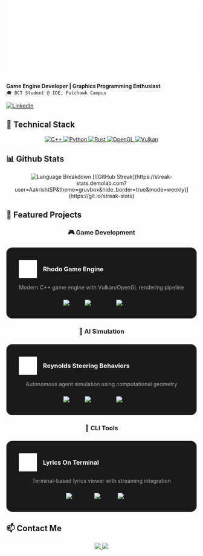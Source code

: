 <div align="center">
  <img src="https://raw.githubusercontent.com/AakrishtSP/AakrishtSP/master/header.svg" 
       alt="Aakrisht Paudel | Game Engine Developer" 
       width="600">
</div>


**Game Engine Developer | Graphics Programming Enthusiast**  
`🎓 BCT Student @ IOE, Pulchowk Campus`

[![LinkedIn](https://img.shields.io/badge/LinkedIn-0A66C2?style=for-the-badge&logo=linkedin&logoColor=white)](https://www.linkedin.com/in/aakrisht-sharma-paudel/)

## 🔧 Technical Stack
<p align="center">
  <!-- C++ -->
  <a href="https://isocpp.org/" target="_blank">
    <img src="https://img.shields.io/badge/C++-00599C?style=for-the-badge&logo=cplusplus&logoColor=white"
         alt="C++"
         title="C++ - ISO/IEC 14882 Standard">
  </a>

  <!-- Python -->
  <a href="https://www.python.org/" target="_blank">
    <img src="https://img.shields.io/badge/Python-3776AB?style=for-the-badge&logo=python&logoColor=white"
         alt="Python"
         title="Python - PSF Trademark">
  </a>

  <!-- Rust -->
  <a href="https://www.rust-lang.org/" target="_blank">
    <img src="https://img.shields.io/badge/Rust-000000?style=for-the-badge&logo=rust&logoColor=white"
         alt="Rust"
         title="Rust - Memory-safe systems">
  </a>

  <!-- OpenGL -->
  <a href="https://www.opengl.org/" target="_blank">
    <img src="https://img.shields.io/badge/OpenGL-5586A4?style=for-the-badge&logo=opengl&logoColor=white"
         alt="OpenGL"
         title="OpenGL - Cross-platform graphics API">
  </a>

  <!-- Vulkan -->
  <a href="https://www.vulkan.org/" target="_blank">
    <img src="https://img.shields.io/badge/Vulkan-AC162C?style=for-the-badge&logo=vulkan&logoColor=white"
         alt="Vulkan"
         title="Vulkan - Next-gen graphics & compute">
  </a>
</p>

## 📊 Github Stats
<p align="center">
  <img src="https://github-readme-stats.vercel.app/api/top-langs/?username=AakrishtSP&layout=compact&theme=radical&hide=html,css,scss,blade&langs_count=8" 
       alt="Language Breakdown" 
       style="max-width: 100%">
 [![GitHub Streak](https://streak-stats.demolab.com?user=AakrishtSP&theme=gruvbox&hide_border=true&mode=weekly)](https://git.io/streak-stats)
</p>

## 🚀 Featured Projects
<div align="center">

### 🎮 Game Development
<div style="background: #1a1a1a; padding: 2rem; border-radius: 15px; margin: 1.5rem 0; border: 1px solid #333; max-width: 800px;">
  <div style="display: flex; align-items: center; gap: 1rem; margin-bottom: 1rem;">
    <img src="https://raw.githubusercontent.com/devicons/devicon/master/icons/cplusplus/cplusplus-original.svg" 
         width="48" 
         alt="C++"
         style="filter: brightness(0) invert(1);">
    <h3 style="margin: 0;">
      <a href="https://github.com/AakrishtSP/Rhodo.git" style="color: #fff; text-decoration: none;">
        Rhodo Game Engine
      </a>
    </h3>
  </div>
  <p style="color: #aaa; margin-bottom: 1.5rem;">Modern C++ game engine with Vulkan/OpenGL rendering pipeline</p>
  <div style="display: flex; gap: 0.8rem; flex-wrap: wrap; justify-content: center;">
    <img src="https://img.shields.io/badge/C++-00599C?style=for-the-badge&logo=cplusplus&logoColor=white" alt="C++">
    <img src="https://img.shields.io/badge/OpenGL-5586A4?style=for-the-badge&logo=opengl&logoColor=white" alt="OpenGL">
    <img src="https://img.shields.io/badge/CMake-000000?style=for-the-badge&logo=cmake&logoColor=white" alt="CMake">
  </div>
</div>

### 🤖 AI Simulation
<div style="background: #1a1a1a; padding: 2rem; border-radius: 15px; margin: 1.5rem 0; border: 1px solid #333; max-width: 800px;">
  <div style="display: flex; align-items: center; gap: 1rem; margin-bottom: 1rem;">
    <img src="https://raw.githubusercontent.com/devicons/devicon/master/icons/cplusplus/cplusplus-original.svg" 
         width="48" 
         alt="C++"
         style="filter: brightness(0) invert(1);">
    <h3 style="margin: 0;">
      <a href="https://github.com/AakrishtSP/Reynolds-Steering-Behaviours.git" style="color: #fff; text-decoration: none;">
        Reynolds Steering Behaviors
      </a>
    </h3>
  </div>
  <p style="color: #aaa; margin-bottom: 1.5rem;">Autonomous agent simulation using computational geometry</p>
  <div style="display: flex; gap: 0.8rem; flex-wrap: wrap; justify-content: center;">
    <img src="https://img.shields.io/badge/C++-00599C?style=for-the-badge&logo=cplusplus&logoColor=white" alt="C++">
    <img src="https://img.shields.io/badge/OpenGL-5586A4?style=for-the-badge&logo=opengl&logoColor=white" alt="OpenGL">
    <img src="https://img.shields.io/badge/CMake-000000?style=for-the-badge&logo=cmake&logoColor=white" alt="CMake">
  </div>
</div>

### 🎵 CLI Tools
<div style="background: #1a1a1a; padding: 2rem; border-radius: 15px; margin: 1.5rem 0; border: 1px solid #333; max-width: 800px;">
  <div style="display: flex; align-items: center; gap: 1rem; margin-bottom: 1rem;">
    <img src="https://raw.githubusercontent.com/devicons/devicon/master/icons/python/python-original.svg" 
         width="48" 
         alt="Python"
         style="filter: brightness(0) invert(1);">
    <h3 style="margin: 0;">
      <a href="https://github.com/AakrishtSP/Lyrics-On-Terminal.git" style="color: #fff; text-decoration: none;">
        Lyrics On Terminal
      </a>
    </h3>
  </div>
  <p style="color: #aaa; margin-bottom: 1.5rem;">Terminal-based lyrics viewer with streaming integration</p>
  <div style="display: flex; gap: 0.8rem; flex-wrap: wrap; justify-content: center;">
    <img src="https://img.shields.io/badge/Python-3776AB?style=for-the-badge&logo=python&logoColor=white" alt="Python">
    <img src="https://img.shields.io/badge/Bash-FF6F00?style=for-the-badge&logo=gnubash&logoColor=white" alt="Bash">
    <img src="https://img.shields.io/badge/DBus-269539?style=for-the-badge&logo=dbus&logoColor=white" alt="DBus">
  </div>
</div>
</div>


## 📫 Contact Me
<p align="center">
  <a href="mailto:akrisht62@gmail.com">
    <img src="https://img.shields.io/badge/Personal_Email-D14836?style=for-the-badge&logo=gmail&logoColor=white"/>
  </a>
  <a href="mailto:080bct003.aakrisht@pcampus.edu.np">
    <img src="https://img.shields.io/badge/Academic_Email-005F99?style=for-the-badge&logo=protonmail&logoColor=white"/>
  </a>
</p>
